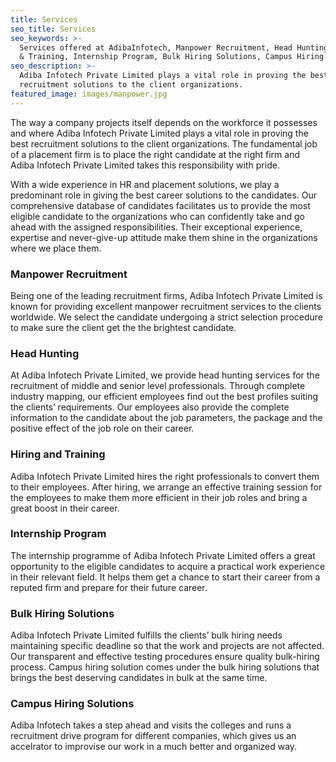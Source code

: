 ```yaml
---
title: Services
seo_title: Services
seo_keywords: >-
  Services offered at AdibaInfotech, Manpower Recruitment, Head Hunting, Hiring
  & Training, Internship Program, Bulk Hiring Solutions, Campus Hiring Solutions
seo_description: >-
  Adiba Infotech Private Limited plays a vital role in proving the best
  recruitment solutions to the client organizations.
featured_image: images/manpower.jpg
---
```

The way a company projects itself depends on the workforce it possesses and where Adiba Infotech Private Limited plays a vital role in proving the best recruitment solutions to the client organizations. The fundamental job of a placement firm is to place the right candidate at the right firm and Adiba Infotech Private Limited takes this responsibility with pride.


With a wide experience in HR and placement solutions, we play a predominant role in giving the best career solutions to the candidates. Our comprehensive database of candidates facilitates us to provide the most eligible candidate to the organizations who can confidently take and go ahead with the assigned responsibilities. Their exceptional experience, expertise and never-give-up attitude make them shine in the organizations where we place them.

 
### Manpower Recruitment
Being one of the leading recruitment firms, Adiba Infotech Private Limited is known for providing excellent manpower recruitment services to the clients worldwide. We select the candidate undergoing a strict selection procedure to make sure the client get the the brightest candidate.

 
### Head Hunting
At Adiba Infotech Private Limited, we provide head hunting services for the recruitment of middle and senior level professionals. Through complete industry mapping, our efficient employees find out the best profiles suiting the clients’ requirements. Our employees also provide the complete information to the candidate about the job parameters, the package and the positive effect of the job role on their career.

 
### Hiring and Training
Adiba Infotech Private Limited hires the right professionals to convert them to their employees. After hiring, we arrange an effective training session for the employees to make them more efficient in their job roles and bring a great boost in their career.


### Internship Program
The internship programme of Adiba Infotech Private Limited offers a great opportunity to the eligible candidates to acquire a practical work experience in their relevant field. It helps them get a chance to start their career from a reputed firm and prepare for their future career.

 
### Bulk Hiring Solutions
Adiba Infotech Private Limited fulfills the clients’ bulk hiring needs maintaining specific deadline so that the work and projects are not affected. Our transparent and effective testing procedures ensure quality bulk-hiring process. Campus hiring solution comes under the bulk hiring solutions that brings the best deserving candidates in bulk at the same time.

 
###  Campus Hiring Solutions
Adiba Infotech takes a step ahead and visits the colleges and runs a recruitment drive program for different companies, which gives us an accelrator to improvise our work in a much better and organized way.

